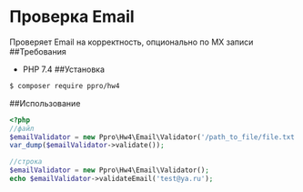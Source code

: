# Проверка Email
Проверяет Email на корректность, опционально по MX записи
##Требования
 - PHP 7.4
##Установка
 ```bash
 $ composer require ppro/hw4
 ```

##Использование
```php
<?php
//файл
$emailValidator = new Ppro\Hw4\Email\Validator('/path_to_file/file.txt');
var_dump($emailValidator->validate());

//строка
$emailValidator = new Ppro\Hw4\Email\Validator();
echo $emailValidator->validateEmail('test@ya.ru');
```
 
